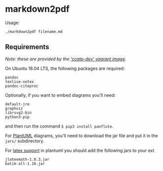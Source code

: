 # markdown2pdf

Usage:

```sh
./markdown2pdf filename.md
```

## Requirements

*Note: these are provided by the ['ccatp-dev' vagrant image](https://github.com/ccatp/os-images).*

On Ubuntu 18.04 LTS, the following packages are required:

```
pandoc
texlive-xetex
pandoc-citeproc
```

Optionally, if you want to embed diagrams you'll need:

```
default-jre
graphviz
librsvg2-bin
python3-pip
```

and then run the command `$ pip3 install panflute`.

For [PlantUML](https://plantuml.com) diagrams, you'll need to download
the jar file and put it in the `jars/` subdirectory.

For [latex support](http://plantuml.com/ascii-math) in plantuml you should add the following jars to your 
ext 
```
jlatexmath-1.0.3.jar
batik-all-1.10.jar
```


